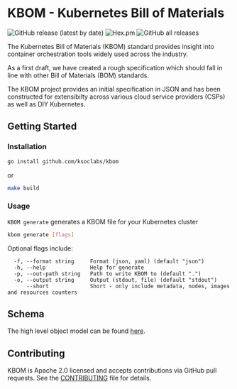# KBOM - Kubernetes Bill of Materials

![GitHub release (latest by date)](https://img.shields.io/github/v/release/ksoclabs/kbom)
![Hex.pm](https://img.shields.io/hexpm/l/apa)
![GitHub all releases](https://img.shields.io/github/downloads/ksoclabs/kbom/total)

The Kubernetes Bill of Materials (KBOM) standard provides insight into container orchestration tools widely used across the industry.

As a first draft, we have created a rough specification which should fall in line with other Bill of Materials (BOM) standards.

The KBOM project provides an initial specification in JSON and has been constructed for extensibilty across various cloud service providers (CSPs) as well as DIY Kubernetes.

## Getting Started

### Installation

```sh
go install github.com/ksoclabs/kbom
```

or

```sh
make build
```

### Usage

`KBOM generate` generates a KBOM file for your Kubernetes cluster

```sh
kbom generate [flags]
```

Optional flags include:

```
  -f, --format string     Format (json, yaml) (default "json")
  -h, --help              Help for generate
  -p, --out-path string   Path to write KBOM to (default ".")
  -o, --output string     Output (stdout, file) (default "stdout")
      --short             Short - only include metadata, nodes, images and resources counters
```

## Schema

The high level object model can be found [here](docs/schema.md).

## Contributing

KBOM is Apache 2.0 licensed and accepts contributions via GitHub pull requests. See the [CONTRIBUTING](CONTRIBUTING.md) file for details.
